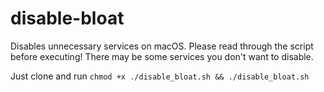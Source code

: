 # disable-bloat
Disables unnecessary services on macOS. Please read through the script before executing! There may be some services you don't want to disable.

Just clone and run `chmod +x ./disable_bloat.sh && ./disable_bloat.sh`
